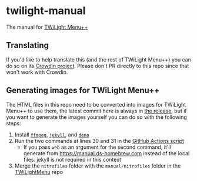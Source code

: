 # twilight-manual
The manual for [TWiLight Menu++](https://github.com/DS-Homebrew/TWiLightMenu)


## Translating
If you'd like to help translate this (and the rest of TWiLight Menu++) you can do so on its [Crowdin project](https://crowdin.com/project/TwilightMenu). Please don't PR directly to this repo since that won't work with Crowdin.

## Generating images for TWiLight Menu++
The HTML files in this repo need to be converted into images for TWiLight Menu++ to use them, the latest commit here is always in [the release](https://github.com/DS-Homebrew/twilight-manual/releases/tag/pages), but if you want to generate the images yourself you can do so with the following steps:
1. Install [`ffmpeg`](https://ffmpeg.org), [`jekyll`](https://jekyllrb.com), and [`deno`](https://deno.land/)
1. Run the two commands at lines 30 and 31 in the [GitHub Actions script](https://github.com/DS-Homebrew/twilight-manual/blob/master/.github/workflows/pages.yml#L30-L31)
   - If you pass `web` as an argument for the second command, it'll generate from https://manual.ds-homebrew.com instead of the local files. jekyll is not required in this context
1. Merge the `nitrofiles` folder with the `manual/nitrofiles` folder in the [TWiLightMenu](https://github.com/DS-Homebrew/TWiLightMenu) repo
